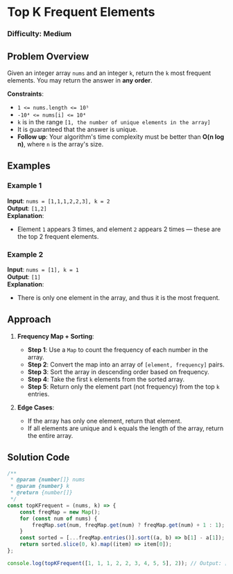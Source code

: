 # Top K Frequent Elements

### Difficulty: Medium

## Problem Overview

Given an integer array `nums` and an integer `k`, return the `k` most frequent elements. You may return the answer in **any order**.

**Constraints**:

-   `1 <= nums.length <= 10⁵`
-   `-10⁴ <= nums[i] <= 10⁴`
-   `k` is in the range `[1, the number of unique elements in the array]`
-   It is guaranteed that the answer is unique.
-   **Follow up**: Your algorithm's time complexity must be better than **O(n log n)**, where `n` is the array's size.

## Examples

### Example 1

**Input**: `nums = [1,1,1,2,2,3], k = 2`  
**Output**: `[1,2]`  
**Explanation**:

-   Element `1` appears 3 times, and element `2` appears 2 times — these are the top 2 frequent elements.

### Example 2

**Input**: `nums = [1], k = 1`  
**Output**: `[1]`  
**Explanation**:

-   There is only one element in the array, and thus it is the most frequent.

## Approach

1. **Frequency Map + Sorting**:

    - **Step 1**: Use a `Map` to count the frequency of each number in the array.
    - **Step 2**: Convert the map into an array of `[element, frequency]` pairs.
    - **Step 3**: Sort the array in descending order based on frequency.
    - **Step 4**: Take the first `k` elements from the sorted array.
    - **Step 5**: Return only the element part (not frequency) from the top `k` entries.

2. **Edge Cases**:
    - If the array has only one element, return that element.
    - If all elements are unique and `k` equals the length of the array, return the entire array.

## Solution Code

```javascript
/**
 * @param {number[]} nums
 * @param {number} k
 * @return {number[]}
 */
const topKFrequent = (nums, k) => {
	const freqMap = new Map();
	for (const num of nums) {
		freqMap.set(num, freqMap.get(num) ? freqMap.get(num) + 1 : 1);
	}
	const sorted = [...freqMap.entries()].sort((a, b) => b[1] - a[1]);
	return sorted.slice(0, k).map((item) => item[0]);
};

console.log(topKFrequent([1, 1, 1, 2, 2, 3, 4, 5, 5], 2)); // Output: [1, 2]
```
